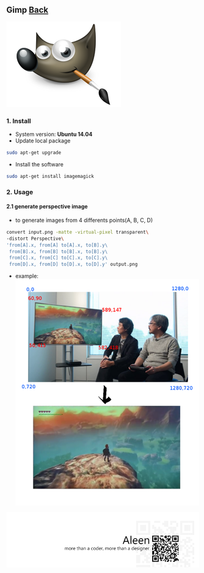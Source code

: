 ## Gimp	[Back](./../summary.md)

<img src="./logo.png">

### 1. Install

- System version: **Ubuntu 14.04**
- Update local package

```sh
sudo apt-get upgrade
```

- Install the software

```sh
sudo apt-get install imagemagick
```

### 2. Usage

#### 2.1 generate perspective image

- to generate images from 4 differents points(A, B, C, D)

```sh
convert input.png -matte -virtual-pixel transparent\
-distort Perspective\
'from[A].x, from[A] to[A].x, to[B].y\
 from[B].x, from[B] to[B].x, to[B].y\
 from[C].x, from[C] to[C].x, to[C].y\
 from[D].x, from[D] to[D].x, to[D].y' output.png
```

- example: <img src="./examp1.png">

<a href="http://aleen42.github.io/" target="_blank" ><img src="./../../pic/tail.gif"></a>
